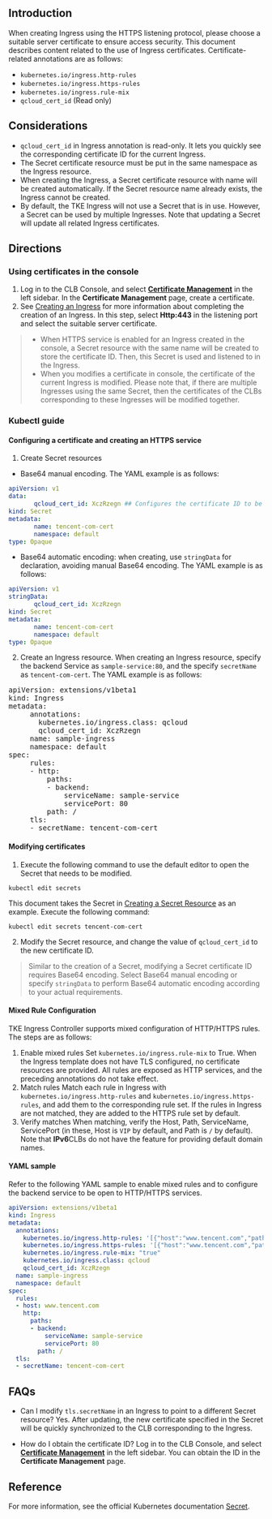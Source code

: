 ## Introduction
When creating Ingress using the HTTPS listening protocol, please choose a suitable server certificate to ensure access security. This document describes content related to the use of Ingress certificates. Certificate-related annotations are as follows:

- `kubernetes.io/ingress.http-rules`
- `kubernetes.io/ingress.https-rules`
- `kubernetes.io/ingress.rule-mix`
- `qcloud_cert_id` (Read only)

## Considerations

- `qcloud_cert_id` in Ingress annotation is read-only. It lets you quickly see the corresponding certificate ID for the current Ingress.
- The Secret certificate resource must be put in the same namespace as the Ingress resource.
- When creating the Ingress, a Secret certificate resource with name will be created automatically. If the Secret resource name already exists, the Ingress cannot be created.
- By default, the TKE Ingress will not use a Secret that is in use. However, a Secret can be used by multiple Ingresses. Note that updating a Secret will update all related Ingress certificates. 

## Directions

### Using certificates in the console

1. Log in to the CLB Console, and select [**Certificate Management**](https://console.cloud.tencent.com/clb/cert) in the left sidebar. In the **Certificate Management** page, create a certificate.
2. See [Creating an Ingress](https://intl.cloud.tencent.com/document/product/457/30673) for more information about completing the creation of an Ingress.
In this step, select **Http:443** in the listening port and select the suitable server certificate.

>
> -  When HTTPS service is enabled for an Ingress created in the console, a Secret resource with the same name will be created to store the certificate ID. Then, this Secret is used and listened to in the Ingress.
> - When you modifies a certificate in console, the certificate of the current Ingress is modified. Please note that, if there are multiple Ingresses using the same Secret, then the certificates of the CLBs corresponding to these Ingresses will be modified together.


### Kubectl guide

#### Configuring a certificate and creating an HTTPS service<span id="CreatingSecret"></span>
1. Create Secret resources
 - Base64 manual encoding. The YAML example is as follows:
```yaml
apiVersion: v1
data:
       qcloud_cert_id: XczRzegn ## Configures the certificate ID to be XczRzegn
kind: Secret
metadata:
       name: tencent-com-cert
       namespace: default
type: Opaque
```
 - Base64 automatic encoding: when creating, use `stringData` for declaration, avoiding manual Base64 encoding. The YAML example is as follows:
```yaml
apiVersion: v1
stringData:
       qcloud_cert_id: XczRzegn
kind: Secret
metadata:
       name: tencent-com-cert
       namespace: default
type: Opaque
```
2. Create an Ingress resource.
When creating an Ingress resource, specify the backend Service as `sample-service:80`, and the specify `secretName` as `tencent-com-cert`. The YAML example is as follows:
<pre>
<span class="hljs-section">apiVersion: extensions/v1beta1</span>
<span class="hljs-section">kind: Ingress</span>
<span class="hljs-section">metadata:</span>
     annotations:
       kubernetes.io/ingress.class: qcloud
       qcloud_cert_id: XczRzegn
     name: sample-ingress
     namespace: default
<span class="hljs-section">spec:</span>
     rules:
     - http:
         paths:
         - backend:
             serviceName: sample-service
             servicePort: 80
         path: /
     tls:
     - secretName: tencent-com-cert
</pre>


#### Modifying certificates

1. Execute the following command to use the default editor to open the Secret that needs to be modified.
```
kubectl edit secrets
```
This document takes the Secret in [Creating a Secret Resource](#CreatingSecret) as an example. Execute the following command:
```
kubectl edit secrets tencent-com-cert
```
2. Modify the Secret resource, and change the value of `qcloud_cert_id` to the new certificate ID.
> Similar to the creation of a Secret, modifying a Secret certificate ID requires Base64 encoding. Select Base64 manual encoding or specify `stringData` to perform Base64 automatic encoding according to your actual requirements.


#### Mixed Rule Configuration

TKE Ingress Controller supports mixed configuration of HTTP/HTTPS rules. The steps are as follows:
1. Enable mixed rules
Set `kubernetes.io/ingress.rule-mix` to True.
When the Ingress template does not have TLS configured, no certificate resources are provided. All rules are exposed as HTTP services, and the preceding annotations do not take effect.
2. Match rules
Match each rule in Ingress with `kubernetes.io/ingress.http-rules` and `kubernetes.io/ingress.https-rules`, and add them to the corresponding rule set. If the rules in Ingress are not matched, they are added to the HTTPS rule set by default.
3. Verify matches
When matching, verify the Host, Path, ServiceName, ServicePort (in these, Host is `VIP` by default, and Path is `/` by default).
Note that **IPv6**CLBs do not have the feature for providing default domain names.

#### YAML sample

Refer to the following YAML sample to enable mixed rules and to configure the backend service to be open to HTTP/HTTPS services.
```yaml
apiVersion: extensions/v1beta1
kind: Ingress
metadata:
  annotations:
    kubernetes.io/ingress.http-rules: '[{"host":"www.tencent.com","path":"/","backend":{"serviceName":"sample-service","servicePort":"80"}}]'
    kubernetes.io/ingress.https-rules: '[{"host":"www.tencent.com","path":"/","backend":{"serviceName":"sample-service","servicePort":"80"}}]'
    kubernetes.io/ingress.rule-mix: "true"
    kubernetes.io/ingress.class: qcloud
    qcloud_cert_id: XczRzegn
  name: sample-ingress
  namespace: default
spec:
  rules:
  - host: www.tencent.com
    http:
      paths:
      - backend:
          serviceName: sample-service
          servicePort: 80
        path: /
  tls:
  - secretName: tencent-com-cert
```

## FAQs
- Can I modify `tls.secretName` in an Ingress to point to a different Secret resource?
Yes. After updating, the new certificate specified in the Secret will be quickly synchronized to the CLB corresponding to the Ingress.

- How do I obtain the certificate ID?
Log in to the CLB Console, and select **[Certificate Management](https://console.cloud.tencent.com/clb/cert)** in the left sidebar. You can obtain the ID in the **Certificate Management** page.

## Reference

For more information, see the official Kubernetes documentation [Secret](https://kubernetes.io/docs/concepts/configuration/secret/).



